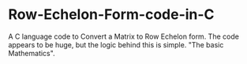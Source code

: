 # Row-Echelon-Form-code-in-C
A C language code to Convert a Matrix to Row Echelon form.
The code appears to be huge, but the logic behind this is simple. "The basic Mathematics".
